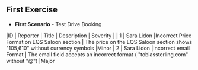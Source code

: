 ## First Exercise 

- **First Scenario** - Test Drive Booking

|ID | Reporter | Title | Description | Severity |
| 1 | Sara Lidon |Incorrect Price Format on EQS Saloon section | The price on the EQS Saloon section shows "105,610" without currency symbols |Minor
| 2 | Sara Lidon |Incorrect email Format | The email field accepts an incorrect format ( "tobiassterling.com" without "@")  |Major

